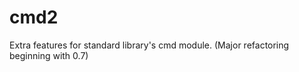 cmd2
====

Extra features for standard library's cmd module.  (Major refactoring beginning with 0.7)